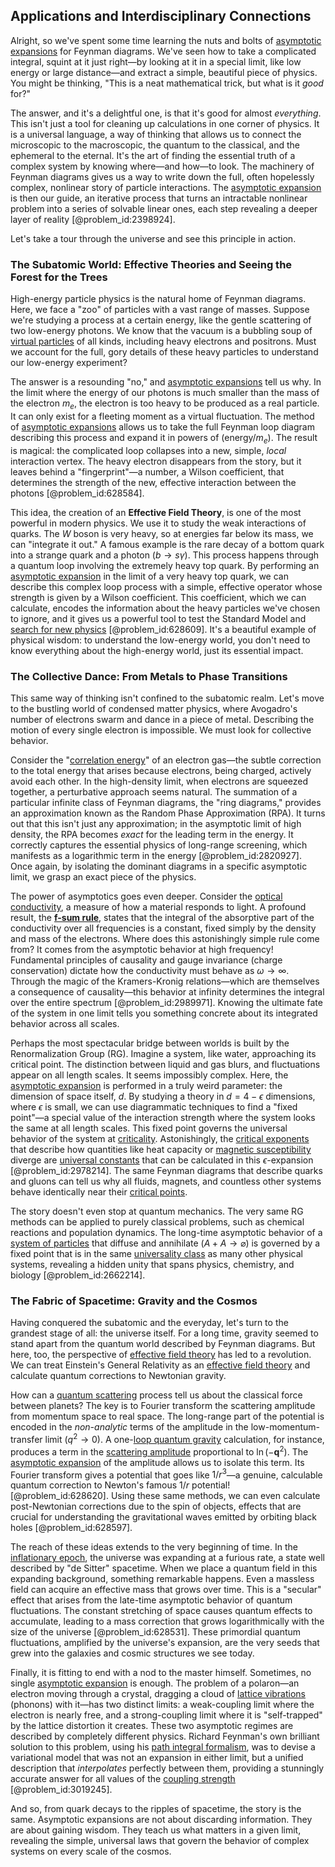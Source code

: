 ## Applications and Interdisciplinary Connections

Alright, so we've spent some time learning the nuts and bolts of [asymptotic expansions](@article_id:172702) for Feynman diagrams. We've seen how to take a complicated integral, squint at it just right—by looking at it in a special limit, like low energy or large distance—and extract a simple, beautiful piece of physics. You might be thinking, "This is a neat mathematical trick, but what is it *good* for?"

The answer, and it's a delightful one, is that it's good for almost *everything*. This isn't just a tool for cleaning up calculations in one corner of physics. It is a universal language, a way of thinking that allows us to connect the microscopic to the macroscopic, the quantum to the classical, and the ephemeral to the eternal. It's the art of finding the essential truth of a complex system by knowing where—and how—to look. The machinery of Feynman diagrams gives us a way to write down the full, often hopelessly complex, nonlinear story of particle interactions. The [asymptotic expansion](@article_id:148808) is then our guide, an iterative process that turns an intractable nonlinear problem into a series of solvable linear ones, each step revealing a deeper layer of reality [@problem_id:2398924].

Let's take a tour through the universe and see this principle in action.

### The Subatomic World: Effective Theories and Seeing the Forest for the Trees

High-energy particle physics is the natural home of Feynman diagrams. Here, we face a "zoo" of particles with a vast range of masses. Suppose we're studying a process at a certain energy, like the gentle scattering of two low-energy photons. We know that the vacuum is a bubbling soup of [virtual particles](@article_id:147465) of all kinds, including heavy electrons and positrons. Must we account for the full, gory details of these heavy particles to understand our low-energy experiment?

The answer is a resounding "no," and [asymptotic expansions](@article_id:172702) tell us why. In the limit where the energy of our photons is much smaller than the mass of the electron $m_e$, the electron is too heavy to be produced as a real particle. It can only exist for a fleeting moment as a virtual fluctuation. The method of [asymptotic expansions](@article_id:172702) allows us to take the full Feynman loop diagram describing this process and expand it in powers of (energy/$m_e$). The result is magical: the complicated loop collapses into a new, simple, *local* interaction vertex. The heavy electron disappears from the story, but it leaves behind a "fingerprint"—a number, a Wilson coefficient, that determines the strength of the new, effective interaction between the photons [@problem_id:628584].

This idea, the creation of an **Effective Field Theory**, is one of the most powerful in modern physics. We use it to study the weak interactions of quarks. The $W$ boson is very heavy, so at energies far below its mass, we can "integrate it out." A famous example is the rare decay of a bottom quark into a strange quark and a photon ($b \to s \gamma$). This process happens through a quantum loop involving the extremely heavy top quark. By performing an [asymptotic expansion](@article_id:148808) in the limit of a very heavy top quark, we can describe this complex loop process with a simple, effective operator whose strength is given by a Wilson coefficient. This coefficient, which we can calculate, encodes the information about the heavy particles we've chosen to ignore, and it gives us a powerful tool to test the Standard Model and [search for new physics](@article_id:158642) [@problem_id:628609]. It's a beautiful example of physical wisdom: to understand the low-energy world, you don't need to know everything about the high-energy world, just its essential impact.

### The Collective Dance: From Metals to Phase Transitions

This same way of thinking isn't confined to the subatomic realm. Let's move to the bustling world of condensed matter physics, where Avogadro's number of electrons swarm and dance in a piece of metal. Describing the motion of every single electron is impossible. We must look for collective behavior.

Consider the "[correlation energy](@article_id:143938)" of an electron gas—the subtle correction to the total energy that arises because electrons, being charged, actively avoid each other. In the high-density limit, when electrons are squeezed together, a perturbative approach seems natural. The summation of a particular infinite class of Feynman diagrams, the "ring diagrams," provides an approximation known as the Random Phase Approximation (RPA). It turns out that this isn't just any approximation; in the asymptotic limit of high density, the RPA becomes *exact* for the leading term in the energy. It correctly captures the essential physics of long-range screening, which manifests as a logarithmic term in the energy [@problem_id:2820927]. Once again, by isolating the dominant diagrams in a specific asymptotic limit, we grasp an exact piece of the physics.

The power of asymptotics goes even deeper. Consider the [optical conductivity](@article_id:138943), a measure of how a material responds to light. A profound result, the **[f-sum rule](@article_id:147281)**, states that the integral of the absorptive part of the conductivity over all frequencies is a constant, fixed simply by the density and mass of the electrons. Where does this astonishingly simple rule come from? It comes from the asymptotic behavior at high frequency! Fundamental principles of causality and gauge invariance (charge conservation) dictate how the conductivity must behave as $\omega \to \infty$. Through the magic of the Kramers-Kronig relations—which are themselves a consequence of causality—this behavior at infinity determines the integral over the entire spectrum [@problem_id:2989971]. Knowing the ultimate fate of the system in one limit tells you something concrete about its integrated behavior across all scales.

Perhaps the most spectacular bridge between worlds is built by the Renormalization Group (RG). Imagine a system, like water, approaching its critical point. The distinction between liquid and gas blurs, and fluctuations appear on all length scales. It seems impossibly complex. Here, the [asymptotic expansion](@article_id:148808) is performed in a truly weird parameter: the dimension of space itself, $d$. By studying a theory in $d = 4-\epsilon$ dimensions, where $\epsilon$ is small, we can use diagrammatic techniques to find a "fixed point"—a special value of the interaction strength where the system looks the same at all length scales. This fixed point governs the universal behavior of the system at [criticality](@article_id:160151). Astonishingly, the [critical exponents](@article_id:141577) that describe how quantities like heat capacity or [magnetic susceptibility](@article_id:137725) diverge are [universal constants](@article_id:165106) that can be calculated in this $\epsilon$-expansion [@problem_id:2978214]. The same Feynman diagrams that describe quarks and gluons can tell us why all fluids, magnets, and countless other systems behave identically near their [critical points](@article_id:144159).

The story doesn't even stop at quantum mechanics. The very same RG methods can be applied to purely classical problems, such as chemical reactions and population dynamics. The long-time asymptotic behavior of a [system of particles](@article_id:176314) that diffuse and annihilate ($A+A \to \varnothing$) is governed by a fixed point that is in the same [universality class](@article_id:138950) as many other physical systems, revealing a hidden unity that spans physics, chemistry, and biology [@problem_id:2662214].

### The Fabric of Spacetime: Gravity and the Cosmos

Having conquered the subatomic and the everyday, let's turn to the grandest stage of all: the universe itself. For a long time, gravity seemed to stand apart from the quantum world described by Feynman diagrams. But here, too, the perspective of [effective field theory](@article_id:144834) has led to a revolution. We can treat Einstein's General Relativity as an [effective field theory](@article_id:144834) and calculate quantum corrections to Newtonian gravity.

How can a [quantum scattering](@article_id:146959) process tell us about the classical force between planets? The key is to Fourier transform the scattering amplitude from momentum space to real space. The long-range part of the potential is encoded in the *non-analytic* terms of the amplitude in the low-momentum-transfer limit ($q^2 \to 0$). A one-[loop quantum gravity](@article_id:180677) calculation, for instance, produces a term in the [scattering amplitude](@article_id:145605) proportional to $\ln(-\mathbf{q}^2)$. The [asymptotic expansion](@article_id:148808) of the amplitude allows us to isolate this term. Its Fourier transform gives a potential that goes like $1/r^3$—a genuine, calculable quantum correction to Newton's famous $1/r$ potential! [@problem_id:628620]. Using these same methods, we can even calculate post-Newtonian corrections due to the spin of objects, effects that are crucial for understanding the gravitational waves emitted by orbiting black holes [@problem_id:628597].

The reach of these ideas extends to the very beginning of time. In the [inflationary epoch](@article_id:161148), the universe was expanding at a furious rate, a state well described by "de Sitter" spacetime. When we place a quantum field in this expanding background, something remarkable happens. Even a massless field can acquire an effective mass that grows over time. This is a "secular" effect that arises from the late-time asymptotic behavior of quantum fluctuations. The constant stretching of space causes quantum effects to accumulate, leading to a mass correction that grows logarithmically with the size of the universe [@problem_id:628531]. These primordial quantum fluctuations, amplified by the universe's expansion, are the very seeds that grew into the galaxies and cosmic structures we see today.

Finally, it is fitting to end with a nod to the master himself. Sometimes, no single [asymptotic expansion](@article_id:148808) is enough. The problem of a polaron—an electron moving through a crystal, dragging a cloud of [lattice vibrations](@article_id:144675) (phonons) with it—has two distinct limits: a weak-coupling limit where the electron is nearly free, and a strong-coupling limit where it is "self-trapped" by the lattice distortion it creates. These two asymptotic regimes are described by completely different physics. Richard Feynman's own brilliant solution to this problem, using his [path integral formalism](@article_id:138137), was to devise a variational model that was not an expansion in either limit, but a unified description that *interpolates* perfectly between them, providing a stunningly accurate answer for all values of the [coupling strength](@article_id:275023) [@problem_id:3019245].

And so, from quark decays to the ripples of spacetime, the story is the same. Asymptotic expansions are not about discarding information. They are about gaining wisdom. They teach us what matters in a given limit, revealing the simple, universal laws that govern the behavior of complex systems on every scale of the cosmos.